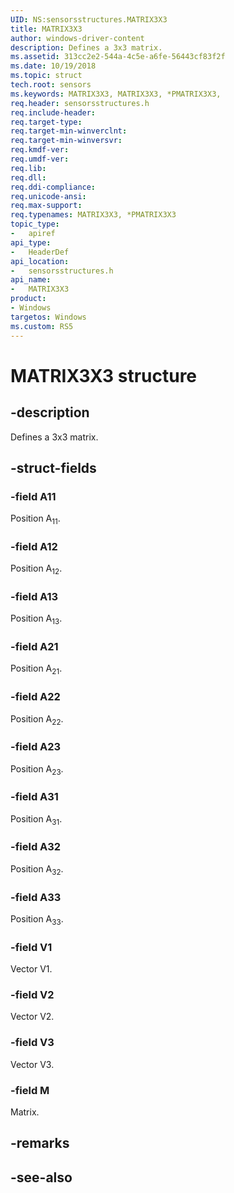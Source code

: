 ```yaml
---
UID: NS:sensorsstructures.MATRIX3X3
title: MATRIX3X3
author: windows-driver-content
description: Defines a 3x3 matrix.
ms.assetid: 313cc2e2-544a-4c5e-a6fe-56443cf83f2f
ms.date: 10/19/2018
ms.topic: struct
tech.root: sensors
ms.keywords: MATRIX3X3, MATRIX3X3, *PMATRIX3X3, 
req.header: sensorsstructures.h
req.include-header:
req.target-type:
req.target-min-winverclnt:
req.target-min-winversvr:
req.kmdf-ver:
req.umdf-ver:
req.lib:
req.dll:
req.ddi-compliance:
req.unicode-ansi:
req.max-support:
req.typenames: MATRIX3X3, *PMATRIX3X3
topic_type: 
-	apiref
api_type: 
-	HeaderDef
api_location: 
-	sensorsstructures.h
api_name: 
-	MATRIX3X3
product: 
- Windows
targetos: Windows
ms.custom: RS5
---
```


# MATRIX3X3 structure

## -description

Defines a 3x3 matrix.

## -struct-fields

### -field A11

Position A<sub>11</sub>.

### -field A12

Position A<sub>12</sub>.

### -field A13

Position A<sub>13</sub>.

### -field A21

Position A<sub>21</sub>.

### -field A22

Position A<sub>22</sub>.

### -field A23

Position A<sub>23</sub>.

### -field A31

Position A<sub>31</sub>.

### -field A32

Position A<sub>32</sub>.

### -field A33

Position A<sub>33</sub>.

### -field V1

Vector V1.

### -field V2

Vector V2.

### -field V3

Vector V3.

### -field M

Matrix.

## -remarks

## -see-also
